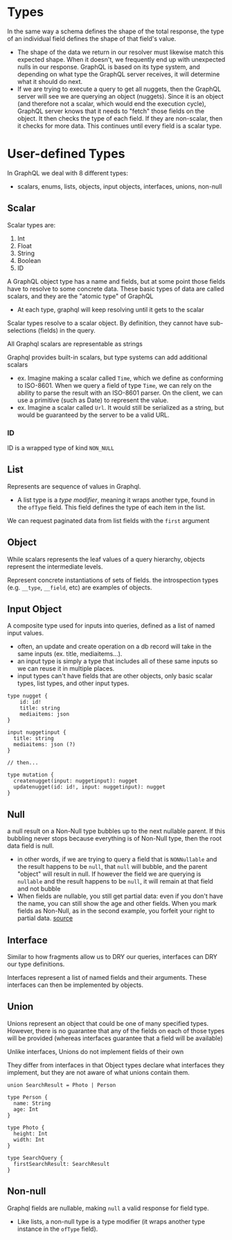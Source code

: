 
# Types
In the same way a schema defines the shape of the total response, the type of an individual field defines the shape of that field's value.
- The shape of the data we return in our resolver must likewise match this expected shape. When it doesn't, we frequently end up with unexpected nulls in our response.
GraphQL is based on its type system, and depending on what type the GraphQL server receives, it will determine what it should do next.
- If we are trying to execute a query to get all nuggets, then the GraphQL server will see we are querying an object (nuggets). Since it is an object (and therefore not a scalar, which would end the execution cycle), GraphQL server knows that it needs to "fetch" those fields on the object. It then checks the type of each field. If they are non-scalar, then it checks for more data. This continues until every field is a scalar type. 

# User-defined Types
In GraphQL we deal with 8 different types:
- scalars, enums, lists, objects, input objects, interfaces, unions, non-null

## Scalar
Scalar types are:
1. Int
2. Float
3. String
4. Boolean
5. ID

A GraphQL object type has a name and fields, but at some point those fields have to resolve to some concrete data. These basic types of data are called scalars, and they are the "atomic type" of GraphQL
- At each type, graphql will keep resolving until it gets to the scalar

Scalar types resolve to a scalar object. By definition, they cannot have sub-selections (fields) in the query.

All Graphql scalars are representable as strings

Graphql provides built-in scalars, but type systems can add additional scalars
- ex. Imagine making a scalar called `Time`, which we define as conforming to ISO-8601. When we query a field of type `Time`, we can rely on the ability to parse the result with an ISO-8601 parser. On the client, we can use a primitive (such as Date) to represent the value.
- ex. Imagine a scalar called `Url`. It would still be serialized as a string, but would be guaranteed by the server to be a valid URL.

### ID
ID is a wrapped type of kind `NON_NULL`

## List
Represents are sequence of values in Graphql.
- A list type is a *type modifier*, meaning it wraps another type, found in the `ofType` field. This field defines the type of each item in the list.

We can request paginated data from list fields with the `first` argument

## Object
While scalars represents the leaf values of a query hierarchy, objects represent the intermediate levels.

Represent concrete instantiations of sets of fields. the introspection types (e.g. `__type`, `__field`, etc) are examples of objects.

## Input Object
A composite type used for inputs into queries, defined as a list of named input values.
- often, an update and create operation on a db record will take in the same inputs (ex. title, mediaitems...).
- an input type is simply a type that includes all of these same inputs so we can reuse it in multiple places.
- input types can't have fields that are other objects, only basic scalar types, list types, and other input types.
```
type nugget {
	id: id!
	title: string
	mediaitems: json
}

input nuggetinput {
  title: string
  mediaitems: json (?)
}

// then...

type mutation {
  createnugget(input: nuggetinput): nugget
  updatenugget(id: id!, input: nuggetinput): nugget
}

```

## Null
a null result on a Non-Null type bubbles up to the next nullable parent. If this bubbling never stops because everything is of Non-Null type, then the root data field is null.
- in other words, if we are trying to query a field that is `NONNullable` and the result happens to be `null`, that `null` will bubble, and the parent "object" will result in null. If however the field we are querying is `nullable` and the result happens to be `null`, it will remain at that field and not bubble
- When fields are nullable, you still get partial data: even if you don't have the name, you can still show the age and other fields. When you mark fields as Non-Null, as in the second example, you forfeit your right to partial data.
[source](http://spec.graphql.org/June2018/#sec-Errors)

## Interface
Similar to how fragments allow us to DRY our queries, interfaces can DRY our type definitions.

Interfaces represent a list of named fields and their arguments. These interfaces can then be implemented by objects.

## Union
Unions represent an object that could be one of many specified types. However, there is no guarantee that any of the fields on each of those types will be provided (whereas interfaces guarantee that a field will be available)

Unlike interfaces, Unions do not implement fields of their own

They differ from interfaces in that Object types declare what interfaces they implement, but they are not aware of what unions contain them.

```
union SearchResult = Photo | Person

type Person {
  name: String
  age: Int
}

type Photo {
  height: Int
  width: Int
}

type SearchQuery {
  firstSearchResult: SearchResult
}
```

## Non-null
Graphql fields are nullable, making `null` a valid response for field type.
- Like lists, a non-null type is a type modifier (it wraps another type instance in the `ofType` field).
